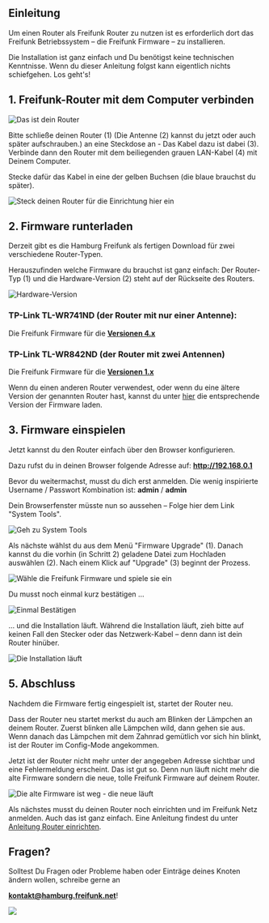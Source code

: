## Einleitung
Um einen Router als Freifunk Router zu nutzen ist es erforderlich dort das Freifunk Betriebssystem – die Freifunk Firmware – zu installieren.

Die Installation ist ganz einfach und Du benötigst keine technischen Kenntnisse. Wenn du dieser Anleitung folgst kann eigentlich nichts schiefgehen.
Los geht's!

## 1. Freifunk-Router mit dem Computer verbinden
![](images/dein_router.png "Das ist dein Router")

Bitte schließe deinen Router (1) (Die Antenne (2) kannst du jetzt oder auch später aufschrauben.) an eine Steckdose an - Das Kabel dazu ist dabei (3). Verbinde dann den Router mit dem beiliegenden grauen LAN-Kabel (4) mit Deinem Computer. 

Stecke dafür das Kabel in eine der gelben Buchsen (die blaue brauchst du später).

![](images/gelbe_buchse.png "Steck deinen Router für die Einrichtung hier ein")

## 2. Firmware runterladen
Derzeit gibt es die Hamburg Freifunk als fertigen Download für zwei verschiedene Router-Typen. 

Herauszufinden welche Firmware du brauchst ist ganz einfach:
Der Router-Typ (1) und die Hardware-Version (2) steht auf der Rückseite des Routers.

![](images/TP_link_version.png "Hardware-Version")

### TP-Link TL-WR741ND (der Router mit nur einer Antenne):

Die Freifunk Firmware für die **[Versionen 4.x](http://freifunk-gw01.hamburg.ccc.de/ffhh/openwrt-ar71xx-generic-tl-wr741nd-v4-squashfs-factory.bin)**

### TP-Link TL-WR842ND (der Router mit zwei Antennen)

Die Freifunk Firmware für die **[Versionen 1.x](http://freifunk-gw01.hamburg.ccc.de/ffhh/openwrt-ar71xx-generic-tl-wr842n-v1-squashfs-factory.bin)**

Wenn du einen anderen Router verwendest, oder wenn du eine ältere Version der genannten Router hast, kannst du unter [hier](http://hamburg.freifunk.net/kurzanleitung) die entsprechende Version der Firmware laden.

## 3. Firmware einspielen
Jetzt kannst du den Router einfach über den Browser konfigurieren. 

Dazu rufst du in deinen Browser folgende Adresse auf: **<http://192.168.0.1>**

Bevor du weitermachst, musst du dich erst anmelden. Die wenig inspirierte Username / Passwort Kombination ist: **admin** / **admin**

Dein Browserfenster müsste nun so aussehen – Folge hier dem Link "System Tools".

![](images/TP_link_start.png "Geh zu System Tools")

Als nächste wählst du aus dem Menü "Firmware Upgrade" (1). Danach kannst du die vorhin (in Schritt 2) geladene Datei zum Hochladen auswählen (2). Nach einem Klick auf "Upgrade" (3) beginnt der Prozess.

![](images/TP_link_firmware.png "Wähle die Freifunk Firmware und spiele sie ein")

Du musst noch einmal kurz bestätigen … 

![](images/TP_link_firmware_file.png "Einmal Bestätigen")

… und die Installation läuft.
Während die Installation läuft, zieh bitte auf keinen Fall den Stecker oder das Netzwerk-Kabel – denn dann ist dein Router hinüber. 

![](images/TP_link_upgrade_progress.png "Die Installation läuft")

## 5. Abschluss 

Nachdem die Firmware fertig eingespielt ist, startet der Router neu. 

Dass der Router neu startet merkst du auch am Blinken der Lämpchen an deinem Router. Zuerst blinken alle Lämpchen wild, dann gehen sie aus. Wenn danach das Lämpchen mit dem Zahnrad gemütlich vor sich hin blinkt, ist der Router im Config-Mode angekommen.

Jetzt ist der Router nicht mehr unter der angegeben Adresse sichtbar und eine Fehlermeldung erscheint. 
Das ist gut so. Denn nun läuft nicht mehr die alte Firmware sondern die neue, tolle Freifunk Firmware auf deinem Router.

![](images/TP_link_firmware_reboot_finished.png "Die alte Firmware ist weg - die neue läuft")

Als nächstes musst du deinen Router noch einrichten und im Freifunk Netz anmelden. Auch das ist ganz einfach. Eine Anleitung findest du unter [Anleitung Router einrichten](https://hamburg.freifunk.net/kurzanleitung/).

## Fragen?
Solltest Du Fragen oder Probleme haben oder Einträge deines Knoten ändern wollen, schreibe gerne an 

**<kontakt@hamburg.freifunk.net>**!

[![](images/nolaw.png)](http://creativecommons.org/publicdomain/zero/1.0/)
